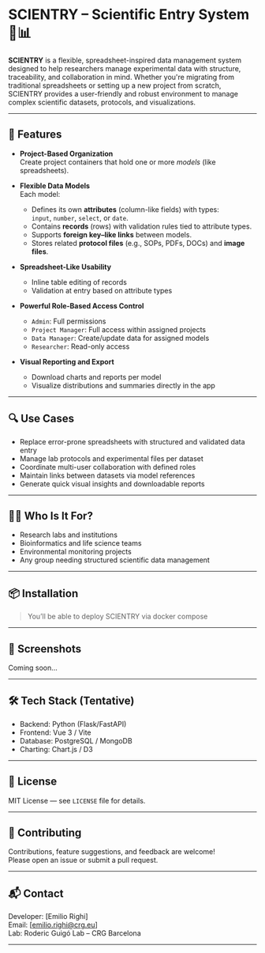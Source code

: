 # SCIENTRY – Scientific Entry System 🧬📊

**SCIENTRY** is a flexible, spreadsheet-inspired data management system designed to help researchers manage experimental data with structure, traceability, and collaboration in mind. Whether you're migrating from traditional spreadsheets or setting up a new project from scratch, SCIENTRY provides a user-friendly and robust environment to manage complex scientific datasets, protocols, and visualizations.

---

## 🚀 Features

- **Project-Based Organization**  
  Create project containers that hold one or more *models* (like spreadsheets).

- **Flexible Data Models**  
  Each model:
  - Defines its own **attributes** (column-like fields) with types:  
    `input`, `number`, `select`, or `date`.
  - Contains **records** (rows) with validation rules tied to attribute types.
  - Supports **foreign key–like links** between models.
  - Stores related **protocol files** (e.g., SOPs, PDFs, DOCs) and **image files**.

- **Spreadsheet-Like Usability**  
  - Inline table editing of records  
  - Validation at entry based on attribute types

- **Powerful Role-Based Access Control**  
  - `Admin`: Full permissions  
  - `Project Manager`: Full access within assigned projects  
  - `Data Manager`: Create/update data for assigned models  
  - `Researcher`: Read-only access

- **Visual Reporting and Export**  
  - Download charts and reports per model  
  - Visualize distributions and summaries directly in the app

---

## 🔍 Use Cases

- Replace error-prone spreadsheets with structured and validated data entry
- Manage lab protocols and experimental files per dataset
- Coordinate multi-user collaboration with defined roles
- Maintain links between datasets via model references
- Generate quick visual insights and downloadable reports

---

## 🧑‍🔬 Who Is It For?

- Research labs and institutions
- Bioinformatics and life science teams
- Environmental monitoring projects
- Any group needing structured scientific data management

---

## 📦 Installation

> You’ll be able to deploy SCIENTRY via docker compose
---

## 📸 Screenshots

Coming soon...

---

## 🛠 Tech Stack (Tentative)

- Backend: Python (Flask/FastAPI)
- Frontend: Vue 3 / Vite
- Database: PostgreSQL / MongoDB
- Charting: Chart.js / D3

---

## 📄 License

MIT License — see `LICENSE` file for details.

---

## 🤝 Contributing

Contributions, feature suggestions, and feedback are welcome!  
Please open an issue or submit a pull request.

---

## 📬 Contact

Developer: [Emilio Righi]  
Email: [emilio.righi@crg.eu]  
Lab: Roderic Guigó Lab – CRG Barcelona

---

